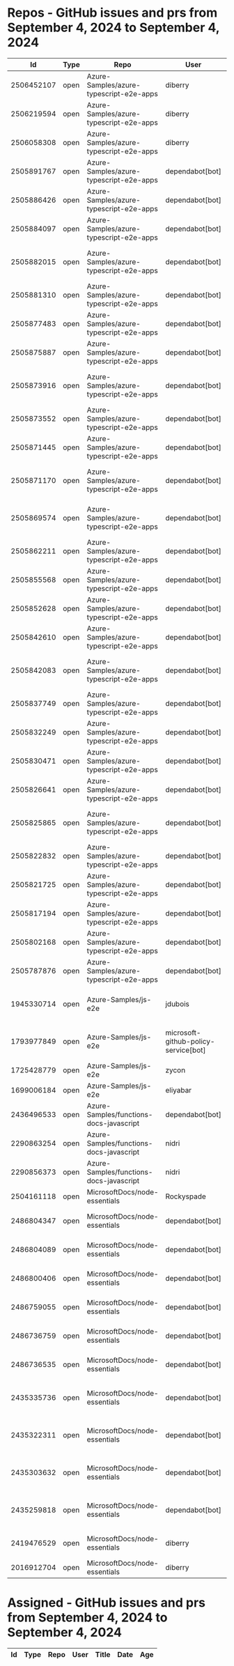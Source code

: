 # Repos - GitHub issues and prs from September 4, 2024 to September 4, 2024
|Id|Type|Repo|User|Title|Date|Age|
|--|--|--|--|--|--|--|
|2506452107|open|Azure-Samples/azure-typescript-e2e-apps|diberry| [OpenAI image](https://api.github.com/repos/Azure-Samples/azure-typescript-e2e-apps/issues/671)|2024-09-04T23:05:12Z|0|
|2506219594|open|Azure-Samples/azure-typescript-e2e-apps|diberry| [OpenAI Chat](https://api.github.com/repos/Azure-Samples/azure-typescript-e2e-apps/issues/670)|2024-09-04T20:32:06Z|0|
|2506058308|open|Azure-Samples/azure-typescript-e2e-apps|diberry| [OpenAI Completions quickstart](https://api.github.com/repos/Azure-Samples/azure-typescript-e2e-apps/issues/669)|2024-09-04T18:50:04Z|0|
|2505891767|open|Azure-Samples/azure-typescript-e2e-apps|dependabot[bot]| [Bump @types/node from 18.19.49 to 22.5.3 in /api-functions-v4-upload-file](https://api.github.com/repos/Azure-Samples/azure-typescript-e2e-apps/issues/668)|2024-09-04T17:07:59Z|0|
|2505886426|open|Azure-Samples/azure-typescript-e2e-apps|dependabot[bot]| [Bump @types/node from 20.16.4 to 22.5.3 in /lib-azure-sql](https://api.github.com/repos/Azure-Samples/azure-typescript-e2e-apps/issues/667)|2024-09-04T17:04:43Z|0|
|2505884097|open|Azure-Samples/azure-typescript-e2e-apps|dependabot[bot]| [Bump @types/node from 16.18.107 to 22.5.3 in /api-functions-v4-mongoose](https://api.github.com/repos/Azure-Samples/azure-typescript-e2e-apps/issues/666)|2024-09-04T17:03:22Z|0|
|2505882015|open|Azure-Samples/azure-typescript-e2e-apps|dependabot[bot]| [Bump @types/node from 20.16.4 to 22.5.3 in /quickstarts/azure-openai-assistants/ts](https://api.github.com/repos/Azure-Samples/azure-typescript-e2e-apps/issues/665)|2024-09-04T17:02:05Z|0|
|2505881310|open|Azure-Samples/azure-typescript-e2e-apps|dependabot[bot]| [Bump @types/node from 18.19.49 to 22.5.3 in /api-functions-v4-triggers](https://api.github.com/repos/Azure-Samples/azure-typescript-e2e-apps/issues/664)|2024-09-04T17:01:39Z|0|
|2505877483|open|Azure-Samples/azure-typescript-e2e-apps|dependabot[bot]| [Bump @types/node from 16.18.107 to 22.5.3 in /api-functions-v3-mongoose](https://api.github.com/repos/Azure-Samples/azure-typescript-e2e-apps/issues/663)|2024-09-04T16:59:28Z|0|
|2505875887|open|Azure-Samples/azure-typescript-e2e-apps|dependabot[bot]| [Bump @types/node from 20.16.4 to 22.5.3 in /lib-storage](https://api.github.com/repos/Azure-Samples/azure-typescript-e2e-apps/issues/662)|2024-09-04T16:58:31Z|0|
|2505873916|open|Azure-Samples/azure-typescript-e2e-apps|dependabot[bot]| [Bump @types/node from 18.16.19 to 22.5.3 in /api-functions-v4-typescript-original](https://api.github.com/repos/Azure-Samples/azure-typescript-e2e-apps/issues/661)|2024-09-04T16:57:23Z|0|
|2505873552|open|Azure-Samples/azure-typescript-e2e-apps|dependabot[bot]| [Bump @types/node from 18.19.49 to 22.5.3 in /api-inmemory](https://api.github.com/repos/Azure-Samples/azure-typescript-e2e-apps/issues/660)|2024-09-04T16:57:10Z|0|
|2505871445|open|Azure-Samples/azure-typescript-e2e-apps|dependabot[bot]| [Bump @types/node from 20.16.4 to 22.5.3 in /quickstarts/service-bus/ts](https://api.github.com/repos/Azure-Samples/azure-typescript-e2e-apps/issues/659)|2024-09-04T16:55:53Z|0|
|2505871170|open|Azure-Samples/azure-typescript-e2e-apps|dependabot[bot]| [Bump @types/node from 18.19.49 to 22.5.3 in /api-functions-v4-upload-file-by-trigger](https://api.github.com/repos/Azure-Samples/azure-typescript-e2e-apps/issues/658)|2024-09-04T16:55:44Z|0|
|2505869574|open|Azure-Samples/azure-typescript-e2e-apps|dependabot[bot]| [Bump @types/node from 18.19.49 to 22.5.3 in /api-expressjs-openapi-inmemory](https://api.github.com/repos/Azure-Samples/azure-typescript-e2e-apps/issues/657)|2024-09-04T16:54:43Z|0|
|2505862211|open|Azure-Samples/azure-typescript-e2e-apps|dependabot[bot]| [Bump @types/node from 16.18.107 to 22.5.3 in /api-functions-v3](https://api.github.com/repos/Azure-Samples/azure-typescript-e2e-apps/issues/656)|2024-09-04T16:50:26Z|0|
|2505855568|open|Azure-Samples/azure-typescript-e2e-apps|dependabot[bot]| [Bump @types/node from 20.16.4 to 22.5.3 in /lib-openai](https://api.github.com/repos/Azure-Samples/azure-typescript-e2e-apps/issues/655)|2024-09-04T16:46:34Z|0|
|2505852628|open|Azure-Samples/azure-typescript-e2e-apps|dependabot[bot]| [Bump @types/node from 14.18.63 to 22.5.3 in /api-functions-v3-upload-file](https://api.github.com/repos/Azure-Samples/azure-typescript-e2e-apps/issues/654)|2024-09-04T16:44:51Z|0|
|2505842610|open|Azure-Samples/azure-typescript-e2e-apps|dependabot[bot]| [Bump @types/node from 18.19.49 to 22.5.3 in /app-react-vite-openai-chat](https://api.github.com/repos/Azure-Samples/azure-typescript-e2e-apps/issues/653)|2024-09-04T16:38:56Z|0|
|2505842083|open|Azure-Samples/azure-typescript-e2e-apps|dependabot[bot]| [Bump @types/node from 18.19.49 to 22.5.3 in /api-function-v4-mongodb-mongo](https://api.github.com/repos/Azure-Samples/azure-typescript-e2e-apps/issues/652)|2024-09-04T16:38:37Z|0|
|2505837749|open|Azure-Samples/azure-typescript-e2e-apps|dependabot[bot]| [Bump @types/node from 20.16.4 to 22.5.3 in /sdk-azure-openai](https://api.github.com/repos/Azure-Samples/azure-typescript-e2e-apps/issues/651)|2024-09-04T16:36:01Z|0|
|2505832249|open|Azure-Samples/azure-typescript-e2e-apps|dependabot[bot]| [Bump @types/node from 20.16.4 to 22.5.3](https://api.github.com/repos/Azure-Samples/azure-typescript-e2e-apps/issues/650)|2024-09-04T16:34:07Z|0|
|2505830471|open|Azure-Samples/azure-typescript-e2e-apps|dependabot[bot]| [Bump @types/node from 20.16.4 to 22.5.3 in /lib](https://api.github.com/repos/Azure-Samples/azure-typescript-e2e-apps/issues/649)|2024-09-04T16:33:06Z|0|
|2505826641|open|Azure-Samples/azure-typescript-e2e-apps|dependabot[bot]| [Bump @types/node from 18.19.49 to 22.5.3 in /api](https://api.github.com/repos/Azure-Samples/azure-typescript-e2e-apps/issues/648)|2024-09-04T16:30:46Z|0|
|2505825865|open|Azure-Samples/azure-typescript-e2e-apps|dependabot[bot]| [Bump @types/node from 18.15.10 to 22.5.3 in /api-functions-v4-azure-resource-management](https://api.github.com/repos/Azure-Samples/azure-typescript-e2e-apps/issues/647)|2024-09-04T16:30:19Z|0|
|2505822832|open|Azure-Samples/azure-typescript-e2e-apps|dependabot[bot]| [Bump @types/node from 18.19.49 to 22.5.3 in /api-functions-v4](https://api.github.com/repos/Azure-Samples/azure-typescript-e2e-apps/issues/646)|2024-09-04T16:28:32Z|0|
|2505821725|open|Azure-Samples/azure-typescript-e2e-apps|dependabot[bot]| [Bump @types/node from 18.19.49 to 22.5.3 in /api-expressjs-openapi-azuresql](https://api.github.com/repos/Azure-Samples/azure-typescript-e2e-apps/issues/645)|2024-09-04T16:27:58Z|0|
|2505817194|open|Azure-Samples/azure-typescript-e2e-apps|dependabot[bot]| [Bump @types/node from 20.16.4 to 22.5.3 in /lib-util](https://api.github.com/repos/Azure-Samples/azure-typescript-e2e-apps/issues/644)|2024-09-04T16:25:34Z|0|
|2505802168|open|Azure-Samples/azure-typescript-e2e-apps|dependabot[bot]| [Bump @types/node from 18.19.49 to 22.5.3 in /azure-upload-file-to-storage/api](https://api.github.com/repos/Azure-Samples/azure-typescript-e2e-apps/issues/643)|2024-09-04T16:19:01Z|0|
|2505787876|open|Azure-Samples/azure-typescript-e2e-apps|dependabot[bot]| [Bump @types/node from 18.19.49 to 22.5.3 in /app-react-vite](https://api.github.com/repos/Azure-Samples/azure-typescript-e2e-apps/issues/642)|2024-09-04T16:13:38Z|0|
|1945330714|open|Azure-Samples/js-e2e|jdubois| [This repo doesn't meet the "durable ownership minimums" for Microsoft compliance](https://api.github.com/repos/Azure-Samples/js-e2e/issues/55)|2023-10-16T14:19:48Z|324|
|1793977849|open|Azure-Samples/js-e2e|microsoft-github-policy-service[bot]| [FabricBot: Onboarding to GitOps.ResourceManagement because of FabricBot decommissioning](https://api.github.com/repos/Azure-Samples/js-e2e/issues/54)|2023-07-07T18:01:49Z|425|
|1725428779|open|Azure-Samples/js-e2e|zycon| [Method changed to beginStart](https://api.github.com/repos/Azure-Samples/js-e2e/issues/53)|2023-05-25T09:20:31Z|468|
|1699006184|open|Azure-Samples/js-e2e|eliyabar| [Update create-vm.js](https://api.github.com/repos/Azure-Samples/js-e2e/issues/52)|2023-05-07T10:47:32Z|486|
|2436496533|open|Azure-Samples/functions-docs-javascript|dependabot[bot]| [Bump fast-xml-parser from 4.3.6 to 4.4.1 in /setup/storage-table-setup](https://api.github.com/repos/Azure-Samples/functions-docs-javascript/issues/10)|2024-07-29T22:27:36Z|37|
|2290863254|open|Azure-Samples/functions-docs-javascript|nidri| [Update README.md to update references to http triggers](https://api.github.com/repos/Azure-Samples/functions-docs-javascript/issues/9)|2024-05-11T11:56:21Z|116|
|2290856373|open|Azure-Samples/functions-docs-javascript|nidri| [Update httpTriggerRoute.js to use 'context' instead of 'console' for …](https://api.github.com/repos/Azure-Samples/functions-docs-javascript/issues/8)|2024-05-11T11:47:20Z|116|
|2504161118|open|MicrosoftDocs/node-essentials|Rockyspade| [Initial commit](https://api.github.com/repos/MicrosoftDocs/node-essentials/issues/173)|2024-09-04T02:30:11Z|0|
|2486804347|open|MicrosoftDocs/node-essentials|dependabot[bot]| [chore(deps-dev): bump husky from 9.0.10 to 9.1.5 in /nodejs-http](https://api.github.com/repos/MicrosoftDocs/node-essentials/issues/172)|2024-08-26T12:56:22Z|9|
|2486804089|open|MicrosoftDocs/node-essentials|dependabot[bot]| [chore(deps-dev): bump eslint from 8.57.0 to 9.9.1 in /nodejs-http](https://api.github.com/repos/MicrosoftDocs/node-essentials/issues/171)|2024-08-26T12:56:16Z|9|
|2486800406|open|MicrosoftDocs/node-essentials|dependabot[bot]| [chore(deps-dev): bump eslint from 8.57.0 to 9.9.1 in /nodejs-intro](https://api.github.com/repos/MicrosoftDocs/node-essentials/issues/170)|2024-08-26T12:54:28Z|9|
|2486759055|open|MicrosoftDocs/node-essentials|dependabot[bot]| [chore(deps-dev): bump eslint from 9.6.0 to 9.9.1 in /nodejs-debug](https://api.github.com/repos/MicrosoftDocs/node-essentials/issues/169)|2024-08-26T12:34:53Z|9|
|2486736759|open|MicrosoftDocs/node-essentials|dependabot[bot]| [chore(deps-dev): bump husky from 9.0.10 to 9.1.5 in /nodejs-files](https://api.github.com/repos/MicrosoftDocs/node-essentials/issues/168)|2024-08-26T12:24:39Z|9|
|2486736535|open|MicrosoftDocs/node-essentials|dependabot[bot]| [chore(deps-dev): bump eslint from 8.57.0 to 9.9.1 in /nodejs-files](https://api.github.com/repos/MicrosoftDocs/node-essentials/issues/167)|2024-08-26T12:24:33Z|9|
|2435335736|open|MicrosoftDocs/node-essentials|dependabot[bot]| [chore(deps-dev): bump @babel/eslint-parser from 7.24.1 to 7.25.1 in /nodejs-files](https://api.github.com/repos/MicrosoftDocs/node-essentials/issues/154)|2024-07-29T12:51:44Z|37|
|2435322311|open|MicrosoftDocs/node-essentials|dependabot[bot]| [chore(deps-dev): bump @babel/eslint-parser from 7.24.1 to 7.25.1 in /nodejs-intro](https://api.github.com/repos/MicrosoftDocs/node-essentials/issues/152)|2024-07-29T12:45:22Z|37|
|2435303632|open|MicrosoftDocs/node-essentials|dependabot[bot]| [chore(deps-dev): bump @babel/eslint-parser from 7.24.1 to 7.25.1 in /nodejs-debug](https://api.github.com/repos/MicrosoftDocs/node-essentials/issues/150)|2024-07-29T12:36:24Z|37|
|2435259818|open|MicrosoftDocs/node-essentials|dependabot[bot]| [chore(deps-dev): bump @babel/eslint-parser from 7.24.1 to 7.25.1 in /nodejs-http](https://api.github.com/repos/MicrosoftDocs/node-essentials/issues/147)|2024-07-29T12:16:13Z|37|
|2419476529|open|MicrosoftDocs/node-essentials|diberry| [Dependencies module - updates based on security work.](https://api.github.com/repos/MicrosoftDocs/node-essentials/issues/144)|2024-07-19T17:31:36Z|47|
|2016912704|open|MicrosoftDocs/node-essentials|diberry| [Best practice for updates](https://api.github.com/repos/MicrosoftDocs/node-essentials/issues/47)|2023-11-29T15:58:58Z|280|
# Assigned - GitHub issues and prs from September 4, 2024 to September 4, 2024
|Id|Type|Repo|User|Title|Date|Age|
|--|--|--|--|--|--|--|
